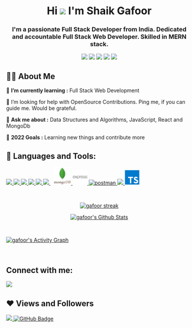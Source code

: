 <h1 align="center">Hi <img src="https://raw.githubusercontent.com/MartinHeinz/MartinHeinz/master/wave.gif" width="30px"> I'm Shaik Gafoor</h1>
<h3 align="center">I'm a passionate Full Stack Developer from India. Dedicated and accountable Full Stack Web Developer. Skilled in MERN stack.</h3>

<p align= "center">

<img src="https://img.shields.io/badge/JS-Javascript-red"/>
<img src="https://img.shields.io/badge/React-React-blue"/>
<img src="https://img.shields.io/badge/Node-node-green"/>
<img src="https://img.shields.io/badge/express-Express-blueviolet"/>
<img src="https://img.shields.io/badge/Mongodb-mongodb-brightgreen"/>
</p>

## 🙋‍♂️ About Me

🌱 **I’m currently learning :** Full Stack Web Development

🤝 I’m looking for help with OpenSource Contributions. Ping me, if you can guide me. Would be grateful.

💬 **Ask me about :** Data Structures and Algorithms, JavaScript, React and MongoDb

🥅 **2022 Goals :** Learning new things and contribute more

<!-- 📫 You can reach me at [chat](mailto:mangeshbkwsu@gmail.com)! -->


## 🚀 Languages and Tools:
<p align="left">
    <a href="https://www.w3.org/html/" target="_blank"> <img src="https://img.icons8.com/color/48/000000/html-5.png"/> </a>
    <a href="https://www.w3schools.com/css/" target="_blank"> <img src="https://img.icons8.com/color/48/000000/css3.png"/> </a>
    <a href="https://developer.mozilla.org/en-US/docs/Web/JavaScript" target="_blank"> <img src="https://img.icons8.com/color/48/000000/javascript.png"/> </a>
    <a href="https://reactjs.org/" target="_blank"> <img src="https://img.icons8.com/color/48/000000/react-native.png"/> </a>
    <a href="https://redux.js.org" target="_blank"> <img src="https://img.icons8.com/color/48/000000/redux.png"/> </a>    
    <!-- <a href="https://getbootstrap.com" target="_blank"> <img src="https://img.icons8.com/color/48/000000/bootstrap.png"/> </a>  -->
    <a style="padding-right:8px;" href="https://nodejs.org" target="_blank"> <img src="https://img.icons8.com/color/48/000000/nodejs.png"/> </a>
     <a href="https://www.mongodb.com/" target="_blank"> <img src="https://raw.githubusercontent.com/devicons/devicon/master/icons/mongodb/mongodb-original-wordmark.svg" alt="mongodb" width="48" height="48"/> </a>
     <a href="https://expressjs.com" target="_blank"> <img src="https://raw.githubusercontent.com/devicons/devicon/master/icons/express/express-original-wordmark.svg" alt="express" width="40" height="40"/> </a>
     <a href="https://postman.com" target="_blank"> <img src="https://www.vectorlogo.zone/logos/getpostman/getpostman-icon.svg" alt="postman" width="45" height="45"/> </a>
    <!-- <a style="padding-right:8px;" href="https://www.mysql.com/" target="_blank"> <img src="https://img.icons8.com/fluent/50/000000/mysql-logo.png"/> </a> --> 
    <!-- <a href="https://firebase.google.com/" target="_blank"> <img src="https://img.icons8.com/color/48/000000/firebase.png"/> </a>  -->   
    <a href="https://git-scm.com/" target="_blank"> <img src="https://img.icons8.com/color/48/000000/git.png"/> </a>
      <a href="https://www.typescriptlang.org/" target="_blank"> <img src="https://raw.githubusercontent.com/devicons/devicon/master/icons/typescript/typescript-original.svg" alt="typescript" width="40" height="40"/> </a>  
</p>
<br/>

<!-- if you like what i do, maybe consider buying me a coffee/tea 🥺👉👈 -->

<!-- <a href="https://www.buymeacoffee.com/Gafoor8374" target="_blank"><img src="https://cdn.buymeacoffee.com/buttons/v2/default-red.png" alt="Buy Me A Coffee" width="150" ></a> -->

<p align="center">
    <a href="https://github.com/gafoor8374/github-readme-streak-stats">
        <img title="🔥 Get streak stats for your profile at git.io/streak-stats" alt="gafoor streak" src="https://github-readme-streak-stats.herokuapp.com/?user=gafoor8374&theme=black-ice&hide_border=true&stroke=0000&background=060A0CD0"/>
    </a>
</p>

 
  <p align="center">
    <a href="https://github.com/gafoor8374/github-readme-stats"><img alt="gafoor's Github Stats" src="https://github-readme-stats.vercel.app/api?username=gafoor8374&show_icons=true&count_private=true&theme=react&hide_border=true&bg_color=0D1117" /></a>
    </p>
    
<!--    <p align="center">
    <img src="https://github-readme-stats.vercel.app/api/top-langs/?username=gafoor8374&theme=react&hide_border=true&bg_color=0D1117" height="260px" width="33.25%"/>
    </p>
 -->
<!--   <p>
  <img align="center" src="https://github-readme-stats.vercel.app/api/top-langs?username=gafoor8374&show_icons=true&locale=en&layout=compact" alt="gafoor8374"/>
</p>
  -->
  
<!-- <p><img align="center" src="https://github-readme-stats.vercel.app/api?username=gafoor8374&show_icons=true&locale=en" alt="gafoor8374
" /></p>  -->

<!--   <br/>
  <b>Note:</b> Top languages is only a metric of the languages my public code consists of and doesn't reflect experience or skill level.
<br/> -->
<br/>

<a href="https://github.com/gafoor8374/github-readme-activity-graph"><img alt="gafoor's Activity Graph" src="https://activity-graph.herokuapp.com/graph?username=gafoor8374&bg_color=0D1117&color=5BCDEC&line=5BCDEC&point=FFFFFF&hide_border=true" /></a>

<br/>

## Connect with me:
<p align="left">

<a href = "https://www.linkedin.com/in/shaik-gafoor/"><img src="https://img.icons8.com/fluent/48/000000/linkedin.png"/></a>


</p>

## ❤ Views and Followers
<a href="https://github.com/gafoor8374/github-profile-views-counter">
    <img src="https://komarev.com/ghpvc/?username=gafoor8374">
</a>
<a href="https://github.com/gafoor8374?tab=followers"><img src="https://img.shields.io/github/followers/gafoor8374?label=Followers&style=social" alt="GitHub Badge"></a>

